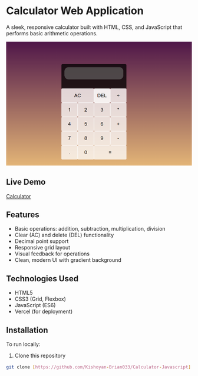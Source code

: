 # Calculator Web Application

A sleek, responsive calculator built with HTML, CSS, and JavaScript that performs basic arithmetic operations.

![Calculator Screenshot](image.png)  


## Live Demo
[Calculator](https://calculator-javascript-eight.vercel.app/)  


## Features
- Basic operations: addition, subtraction, multiplication, division
- Clear (AC) and delete (DEL) functionality
- Decimal point support
- Responsive grid layout
- Visual feedback for operations
- Clean, modern UI with gradient background

## Technologies Used
- HTML5
- CSS3 (Grid, Flexbox)
- JavaScript (ES6)
- Vercel (for deployment)

## Installation
To run locally:
1. Clone this repository
```bash
git clone [https://github.com/Kishoyan-Brian033/Calculator-Javascript]
